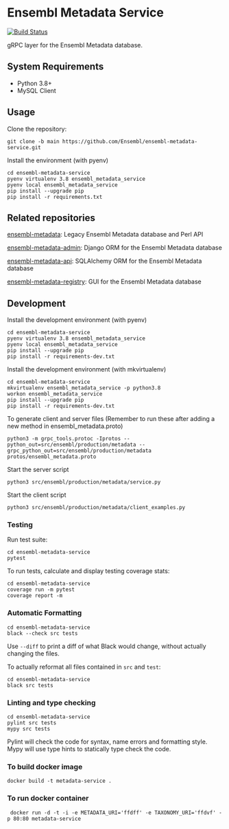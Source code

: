 # Ensembl Metadata Service

[![Build Status](https://travis-ci.com/Ensembl/ensembl-metadata-service.svg?branch=main)](https://travis-ci.com/Ensembl/ensembl-metadata-service)

gRPC layer for the Ensembl Metadata database.

## System Requirements

- Python 3.8+
- MySQL Client

## Usage

Clone the repository:
```
git clone -b main https://github.com/Ensembl/ensembl-metadata-service.git
```

Install the environment (with pyenv)

```
cd ensembl-metadata-service
pyenv virtualenv 3.8 ensembl_metadata_service
pyenv local ensembl_metadata_service
pip install --upgrade pip
pip install -r requirements.txt
```

## Related repositories

[ensembl-metadata](https://github.com/Ensembl/ensembl-metadata): Legacy Ensembl Metadata database and Perl API

[ensembl-metadata-admin](https://github.com/Ensembl/ensembl-metadata-admin): Django ORM for the Ensembl Metadata database

[ensembl-metadata-api](https://github.com/Ensembl/ensembl-metadata-api): SQLAlchemy ORM for the Ensembl Metadata database

[ensembl-metadata-registry](https://github.com/Ensembl/ensembl-metadata-registry): GUI for the Ensembl Metadata database


## Development

Install the development environment (with pyenv)

```
cd ensembl-metadata-service
pyenv virtualenv 3.8 ensembl_metadata_service
pyenv local ensembl_metadata_service
pip install --upgrade pip
pip install -r requirements-dev.txt
```

Install the development environment (with mkvirtualenv)

```
cd ensembl-metadata-service
mkvirtualenv ensembl_metadata_service -p python3.8
workon ensembl_metadata_service
pip install --upgrade pip
pip install -r requirements-dev.txt
```

To generate client and server files
(Remember to run these after adding a new method in ensembl_metadata.proto)
```
python3 -m grpc_tools.protoc -Iprotos --python_out=src/ensembl/production/metadata --grpc_python_out=src/ensembl/production/metadata protos/ensembl_metadata.proto
```

Start the server script

```
python3 src/ensembl/production/metadata/service.py
```

Start the client script
```
python3 src/ensembl/production/metadata/client_examples.py
```

### Testing

Run test suite:
```
cd ensembl-metadata-service
pytest
```

To run tests, calculate and display testing coverage stats:
```
cd ensembl-metadata-service
coverage run -m pytest
coverage report -m
```

### Automatic Formatting
```
cd ensembl-metadata-service
black --check src tests
```
Use `--diff` to print a diff of what Black would change, without actually changing the files.

To actually reformat all files contained in `src` and `test`:
```
cd ensembl-metadata-service
black src tests
```

### Linting and type checking
```
cd ensembl-metadata-service
pylint src tests
mypy src tests
```
Pylint will check the code for syntax, name errors and formatting style.
Mypy will use type hints to statically type check the code.

### To build docker image
```
docker build -t metadata-service . 
```

### To run docker container
```
 docker run -d -t -i -e METADATA_URI='ffdff' -e TAXONOMY_URI='ffdvf' -p 80:80 metadata-service
```
